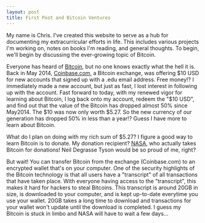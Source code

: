 ```yaml
---
layout: post
title: First Post and Bitcoin Ventures
---
```


My name is Chris. I've created this website to serve as a hub for documenting my extracurricular efforts in life. This includes various projects I'm working on, notes on books I'm reading, and general thoughts. To begin, we'll begin by discussing the ever-growing topic of Bitcoin. 

Everyone has heard of [Bitcoin](https://bitcoin.org/en/), but no one knows exactly what the hell it is. Back in May 2014, [Coinbase.com](https://www.coinbase.com), a Bitcoin exchange, was offering $10 USD for new accounts that signed up with a .edu email address. Free money!? I immediately made a new account, but just as fast, I lost interest in following up with the account. Fast forward to today, with my renewed vigor for learning about Bitcoin, I log back onto my account, redeem the "$10 USD", and find out that the value of the Bitcoin has dropped almost 50% since May2014. The $10 was now only worth $5.27. So the new currency of our generation has dropped 50% in less than a year!? Guess I have more to learn about Bitcoin.

What do I plan on doing with my rich sum of $5.27? I figure a good way to learn Bitcoin is to donate. My donation recipient? [NASA](http://www.penny4nasa.org/donate), who actually takes Bitcoin for donations! Neil Degrasse Tyson would be so proud of me, right?

But wait! You can transfer Bitcoin from the exchange (Coinbase.com) to an encrypted wallet that's on your computer. One of the security highlights of the Bitcoin technology is that all users have a "transcript" of all transactions that have taken place. With everyone having access to the "transcript", this makes it hard for hackers to steal Bitcoins. This  transcript is around 20GB in size, is downloaded to your computer, and is kept up-to-date everytime you use your wallet. 20GB takes a long time to download and transactions for your wallet won't update until the download is completed. I guess my Bitcoin is stuck in limbo and NASA will have to wait a few days...

